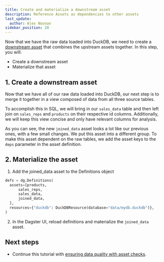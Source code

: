 ```yaml
---
title: Create and materialize a downstream asset
description: Reference Assets as dependencies to other assets
last_update:
  author: Alex Noonan
sidebar_position: 20
---
```


Now that we have the raw data loaded into DuckDB, we need to create a [downstream asset](/guides/build/assets/defining-assets-with-asset-dependencies) that combines the upstream assets together. In this step, you will:

- Create a downstream asset
- Materialize that asset

## 1. Create a downstream asset

Now that we have all of our raw data loaded into DuckDB, our next step is to merge it together in a view composed of data from all three source tables.

To accomplish this in SQL, we will bring in our `sales_data` table and then left join on `sales_reps` and `products` on their respective id columns. Additionally, we will keep this view concise and only have relevant columns for analysis.

As you can see, the new `joined_data` asset looks a lot like our previous ones, with a few small changes. We put this asset into a different group. To make this asset dependent on the raw tables, we add the asset keys to the `deps` parameter in the asset definition.

<CodeExample path="docs_snippets/docs_snippets/guides/tutorials/etl_tutorial/etl_tutorial/definitions.py" language="python" lineStart="89" lineEnd="132" />

## 2. Materialize the asset

1. Add the joined_data asset to the Definitions object

```python
defs = dg.Definitions(
  assets=[products,
      sales_reps,
      sales_data,
      joined_data,
  ],
  resources={"duckdb": DuckDBResource(database="data/mydb.duckdb")},
)
```

2. In the Dagster UI, reload definitions and materialize the `joined_data` asset.

## Next steps

- Continue this tutorial with [ensuring data quality with asset checks](/etl-pipeline-tutorial/ensure-data-quality-with-asset-checks).
